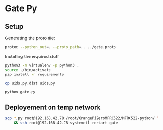 # Gate Py

## Setup

Generating the proto file:
```bash
protoc --python_out=. --proto_path=.. ../gate.proto
```


Installing the required stuff
```bash
python3 -m virtualenv -p python3 .
source ./bin/activate
pip install -r requirements

cp uids.py.dist uids.py

python gate.py
```


## Deployement on temp network

```bash
scp *.py root@192.168.42.78:/root/OrangePiZeroMFRC522/MFRC522-python/ \
    && ssh root@192.168.42.78 systemctl restart gate
```
